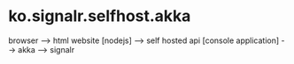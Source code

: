 # ko.signalr.selfhost.akka
browser --> html website [nodejs]  --> self hosted api [console application]  --> akka --> signalr

